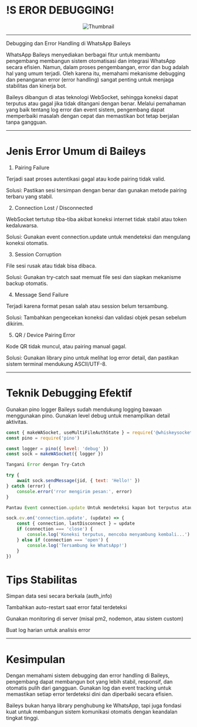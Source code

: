 # !S EROR DEBUGGING!

<p align="center">
  <img src="https://files.catbox.moe/nme140.jpg" alt="Thumbnail" />
</p>

---

Debugging dan Error Handling di WhatsApp Baileys

WhatsApp Baileys menyediakan berbagai fitur untuk membantu pengembang membangun sistem otomatisasi dan integrasi WhatsApp secara efisien. Namun, dalam proses pengembangan, error dan bug adalah hal yang umum terjadi. Oleh karena itu, memahami mekanisme debugging dan penanganan error (error handling) sangat penting untuk menjaga stabilitas dan kinerja bot.

Baileys dibangun di atas teknologi WebSocket, sehingga koneksi dapat terputus atau gagal jika tidak ditangani dengan benar. Melalui pemahaman yang baik tentang log error dan event sistem, pengembang dapat memperbaiki masalah dengan cepat dan memastikan bot tetap berjalan tanpa gangguan.


---

# Jenis Error Umum di Baileys

1. Pairing Failure

Terjadi saat proses autentikasi gagal atau kode pairing tidak valid.

Solusi: Pastikan sesi tersimpan dengan benar dan gunakan metode pairing terbaru yang stabil.



2. Connection Lost / Disconnected

WebSocket tertutup tiba-tiba akibat koneksi internet tidak stabil atau token kedaluwarsa.

Solusi: Gunakan event connection.update untuk mendeteksi dan mengulang koneksi otomatis.



3. Session Corruption

File sesi rusak atau tidak bisa dibaca.

Solusi: Gunakan try-catch saat memuat file sesi dan siapkan mekanisme backup otomatis.



4. Message Send Failure

Terjadi karena format pesan salah atau session belum tersambung.

Solusi: Tambahkan pengecekan koneksi dan validasi objek pesan sebelum dikirim.



5. QR / Device Pairing Error

Kode QR tidak muncul, atau pairing manual gagal.

Solusi: Gunakan library pino untuk melihat log error detail, dan pastikan sistem terminal mendukung ASCII/UTF-8.





---

# Teknik Debugging Efektif

Gunakan pino logger
Baileys sudah mendukung logging bawaan menggunakan pino. Gunakan level debug untuk menampilkan detail aktivitas.

```javascript
const { makeWASocket, useMultiFileAuthState } = require('@whiskeysockets/baileys')
const pino = require('pino')

const logger = pino({ level: 'debug' })
const sock = makeWASocket({ logger })

Tangani Error dengan Try-Catch

try {
    await sock.sendMessage(jid, { text: 'Hello!' })
} catch (error) {
    console.error('rror mengirim pesan:', error)
}

Pantau Event connection.update Untuk mendeteksi kapan bot terputus atau reconnect otomatis.

sock.ev.on('connection.update', (update) => {
    const { connection, lastDisconnect } = update
    if (connection === 'close') {
        console.log('Koneksi terputus, mencoba menyambung kembali...')
    } else if (connection === 'open') {
        console.log('Tersambung ke WhatsApp!')
    }
})
```

# Tips Stabilitas

Simpan data sesi secara berkala (auth_info)

Tambahkan auto-restart saat error fatal terdeteksi

Gunakan monitoring di server (misal pm2, nodemon, atau sistem custom)

Buat log harian untuk analisis error



---

# Kesimpulan

Dengan memahami sistem debugging dan error handling di Baileys, pengembang dapat membangun bot yang lebih stabil, responsif, dan otomatis pulih dari gangguan.
Gunakan log dan event tracking untuk memastikan setiap error terdeteksi dini dan diperbaiki secara efisien.

Baileys bukan hanya library penghubung ke WhatsApp, tapi juga fondasi kuat untuk membangun sistem komunikasi otomatis dengan keandalan tingkat tinggi.
